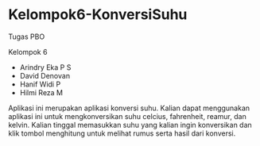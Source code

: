 # Kelompok6-KonversiSuhu
Tugas PBO

Kelompok 6 
- Arindry Eka P S
- David Denovan
- Hanif Widi P
- Hilmi Reza M

Aplikasi ini merupakan aplikasi konversi suhu. Kalian dapat menggunakan aplikasi ini untuk mengkonversikan suhu celcius, fahrenheit, reamur, dan kelvin. 
Kalian tinggal memasukkan suhu yang kalian ingin konversikan dan klik tombol menghitung untuk melihat rumus serta hasil dari konversi.

<p align="center">
 <blockquote class="imgur-embed-pub" lang="en" data-id="a/VYGzKzz" data-context="false" ><a href="//imgur.com/a/VYGzKzz"></a></blockquote><script async src="//s.imgur.com/min/embed.js" charset="utf-8"></script>
</p>
